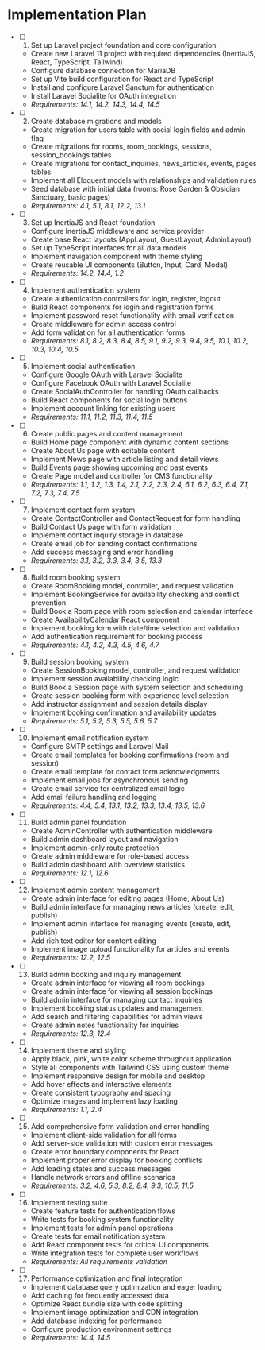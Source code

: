 # Implementation Plan

- [ ] 1. Set up Laravel project foundation and core configuration
  - Create new Laravel 11 project with required dependencies (InertiaJS, React, TypeScript, Tailwind)
  - Configure database connection for MariaDB
  - Set up Vite build configuration for React and TypeScript
  - Install and configure Laravel Sanctum for authentication
  - Install Laravel Socialite for OAuth integration
  - _Requirements: 14.1, 14.2, 14.3, 14.4, 14.5_

- [ ] 2. Create database migrations and models
  - Create migration for users table with social login fields and admin flag
  - Create migrations for rooms, room_bookings, sessions, session_bookings tables
  - Create migrations for contact_inquiries, news_articles, events, pages tables
  - Implement all Eloquent models with relationships and validation rules
  - Seed database with initial data (rooms: Rose Garden & Obsidian Sanctuary, basic pages)
  - _Requirements: 4.1, 5.1, 8.1, 12.2, 13.1_

- [ ] 3. Set up InertiaJS and React foundation
  - Configure InertiaJS middleware and service provider
  - Create base React layouts (AppLayout, GuestLayout, AdminLayout)
  - Set up TypeScript interfaces for all data models
  - Implement navigation component with theme styling
  - Create reusable UI components (Button, Input, Card, Modal)
  - _Requirements: 14.2, 14.4, 1.2_

- [ ] 4. Implement authentication system
  - Create authentication controllers for login, register, logout
  - Build React components for login and registration forms
  - Implement password reset functionality with email verification
  - Create middleware for admin access control
  - Add form validation for all authentication forms
  - _Requirements: 8.1, 8.2, 8.3, 8.4, 8.5, 9.1, 9.2, 9.3, 9.4, 9.5, 10.1, 10.2, 10.3, 10.4, 10.5_

- [ ] 5. Implement social authentication
  - Configure Google OAuth with Laravel Socialite
  - Configure Facebook OAuth with Laravel Socialite
  - Create SocialAuthController for handling OAuth callbacks
  - Build React components for social login buttons
  - Implement account linking for existing users
  - _Requirements: 11.1, 11.2, 11.3, 11.4, 11.5_

- [ ] 6. Create public pages and content management
  - Build Home page component with dynamic content sections
  - Create About Us page with editable content
  - Implement News page with article listing and detail views
  - Build Events page showing upcoming and past events
  - Create Page model and controller for CMS functionality
  - _Requirements: 1.1, 1.2, 1.3, 1.4, 2.1, 2.2, 2.3, 2.4, 6.1, 6.2, 6.3, 6.4, 7.1, 7.2, 7.3, 7.4, 7.5_

- [ ] 7. Implement contact form system
  - Create ContactController and ContactRequest for form handling
  - Build Contact Us page with form validation
  - Implement contact inquiry storage in database
  - Create email job for sending contact confirmations
  - Add success messaging and error handling
  - _Requirements: 3.1, 3.2, 3.3, 3.4, 3.5, 13.3_

- [ ] 8. Build room booking system
  - Create RoomBooking model, controller, and request validation
  - Implement BookingService for availability checking and conflict prevention
  - Build Book a Room page with room selection and calendar interface
  - Create AvailabilityCalendar React component
  - Implement booking form with date/time selection and validation
  - Add authentication requirement for booking process
  - _Requirements: 4.1, 4.2, 4.3, 4.5, 4.6, 4.7_

- [ ] 9. Build session booking system
  - Create SessionBooking model, controller, and request validation
  - Implement session availability checking logic
  - Build Book a Session page with system selection and scheduling
  - Create session booking form with experience level selection
  - Add instructor assignment and session details display
  - Implement booking confirmation and availability updates
  - _Requirements: 5.1, 5.2, 5.3, 5.5, 5.6, 5.7_

- [ ] 10. Implement email notification system
  - Configure SMTP settings and Laravel Mail
  - Create email templates for booking confirmations (room and session)
  - Create email template for contact form acknowledgments
  - Implement email jobs for asynchronous sending
  - Create email service for centralized email logic
  - Add email failure handling and logging
  - _Requirements: 4.4, 5.4, 13.1, 13.2, 13.3, 13.4, 13.5, 13.6_

- [ ] 11. Build admin panel foundation
  - Create AdminController with authentication middleware
  - Build admin dashboard layout and navigation
  - Implement admin-only route protection
  - Create admin middleware for role-based access
  - Build admin dashboard with overview statistics
  - _Requirements: 12.1, 12.6_

- [ ] 12. Implement admin content management
  - Create admin interface for editing pages (Home, About Us)
  - Build admin interface for managing news articles (create, edit, publish)
  - Implement admin interface for managing events (create, edit, publish)
  - Add rich text editor for content editing
  - Implement image upload functionality for articles and events
  - _Requirements: 12.2, 12.5_

- [ ] 13. Build admin booking and inquiry management
  - Create admin interface for viewing all room bookings
  - Create admin interface for viewing all session bookings
  - Build admin interface for managing contact inquiries
  - Implement booking status updates and management
  - Add search and filtering capabilities for admin views
  - Create admin notes functionality for inquiries
  - _Requirements: 12.3, 12.4_

- [ ] 14. Implement theme and styling
  - Apply black, pink, white color scheme throughout application
  - Style all components with Tailwind CSS using custom theme
  - Implement responsive design for mobile and desktop
  - Add hover effects and interactive elements
  - Create consistent typography and spacing
  - Optimize images and implement lazy loading
  - _Requirements: 1.1, 2.4_

- [ ] 15. Add comprehensive form validation and error handling
  - Implement client-side validation for all forms
  - Add server-side validation with custom error messages
  - Create error boundary components for React
  - Implement proper error display for booking conflicts
  - Add loading states and success messages
  - Handle network errors and offline scenarios
  - _Requirements: 3.2, 4.6, 5.3, 8.2, 8.4, 9.3, 10.5, 11.5_

- [ ] 16. Implement testing suite
  - Create feature tests for authentication flows
  - Write tests for booking system functionality
  - Implement tests for admin panel operations
  - Create tests for email notification system
  - Add React component tests for critical UI components
  - Write integration tests for complete user workflows
  - _Requirements: All requirements validation_

- [ ] 17. Performance optimization and final integration
  - Implement database query optimization and eager loading
  - Add caching for frequently accessed data
  - Optimize React bundle size with code splitting
  - Implement image optimization and CDN integration
  - Add database indexing for performance
  - Configure production environment settings
  - _Requirements: 14.4, 14.5_